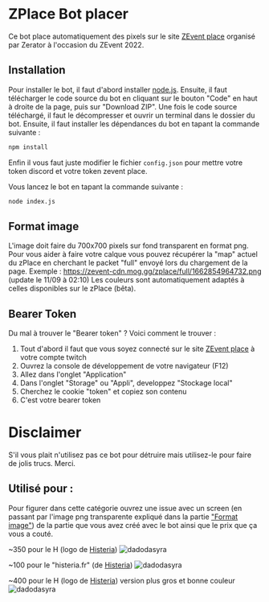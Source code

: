 # ZPlace Bot placer
Ce bot place automatiquement des pixels sur le site [ZEvent place](https://place.zevent.fr/) organisé par Zerator à l'occasion du ZEvent 2022.

## Installation
Pour installer le bot, il faut d'abord installer [node.js](https://nodejs.org/en/). Ensuite, il faut télécharger le code source du bot en cliquant sur le bouton "Code" en haut à droite de la page, puis sur "Download ZIP". Une fois le code source téléchargé, il faut le décompresser et ouvrir un terminal dans le dossier du bot. Ensuite, il faut installer les dépendances du bot en tapant la commande suivante :
```bash
npm install
```
Enfin il vous faut juste modifier le fichier `config.json` pour mettre votre token discord et votre token zevent place.

Vous lancez le bot en tapant la commande suivante :
```bash
node index.js
```

## Format image
L'image doit faire du 700x700 pixels sur fond transparent en format png. 
Pour vous aider à faire votre calque vous pouvez récupérer la "map" actuel du zPlace en cherchant le packet "full" envoyé lors du chargement de la page. 
Exemple : https://zevent-cdn.mog.gg/zplace/full/1662854964732.png (update le 11/09 à 02:10)
Les couleurs sont automatiquement adaptés à celles disponibles sur le zPlace (bêta).

## Bearer Token
Du mal à trouver le "Bearer token" ? Voici comment le trouver :

1. Tout d'abord il faut que vous soyez connecté sur le site [ZEvent place](https://place.zevent.fr/) à votre compte twitch
2. Ouvrez la console de développement de votre navigateur (F12)
3. Allez dans l'onglet "Application"
4. Dans l'onglet "Storage" ou "Appli", developpez "Stockage local"
5. Cherchez le cookie "token" et copiez son contenu
6. C'est votre bearer token

# Disclaimer
S'il vous plait n'utilisez pas ce bot pour détruire mais utilisez-le pour faire de jolis trucs. Merci.

## Utilisé pour :
Pour figurer dans cette catégorie ouvrez une issue avec un screen (en passant par l'image png transparente expliqué dans la partie ["Format image"](#format-image)) de la partie que vous avez créé avec le bot ainsi que le prix que ça vous a couté.

~350 pour le H (logo de [Histeria](https://histeria.fr))
![dadodasyra](https://cdn.discordapp.com/attachments/695242700995428392/1017897515955257354/1662754264371.png)

~100 pour le "histeria.fr" (de [Histeria](https://histeria.fr))
![dadodasyra](https://cdn.discordapp.com/attachments/695242700995428392/1017898456389521478/unknown.png)

~400 pour le H (logo de [Histeria](https://histeria.fr)) version plus gros et bonne couleur
![dadodasyra](https://cdn.discordapp.com/attachments/1018134205131145237/1018311768054960138/map.png)
